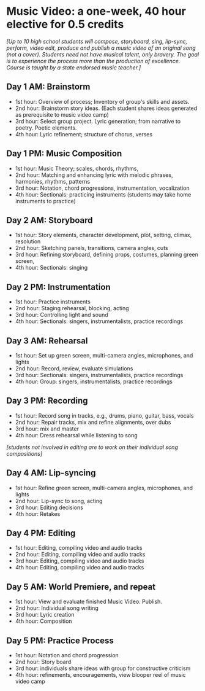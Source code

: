 # Music Video: a one-week, 40 hour elective for 0.5 credits
*[Up to 10 high school students will compose, storyboard, sing, lip-sync, perform, video edit, produce and publish a music video of an original song (not a cover). 
Students need not have musical talent, only bravery. The goal is to experience the process more than the production of excellence. 
Course is taught by a state endorsed music teacher.]*

## Day 1 AM: Brainstorm
- 1st hour: Overview of process; Inventory of group's skills and assets.
- 2nd hour: Brainstorm story ideas. (Each student shares ideas generated as prerequisite to music video camp)
- 3rd hour: Select group project. Lyric generation; from narrative to poetry. Poetic elements.
- 4th hour: Lyric refinement; structure of chorus, verses

## Day 1 PM: Music Composition
- 1st hour: Music Theory; scales, chords, rhythms, 
- 2nd hour: Matching and enhancing lyric with melodic phrases, harmonies, rhythms, patterns
- 3rd hour: Notation, chord progressions, instrumentation, vocalization
- 4th hour: Sectionals: practicing instruments (students may take home instruments to practice)

## Day 2 AM: Storyboard
- 1st hour: Story elements, character development, plot, setting, climax, resolution
- 2nd hour: Sketching panels, transitions, camera angles, cuts
- 3rd hour: Refining storyboard, defining props, costumes, planning green screen,
- 4th hour: Sectionals: singing

## Day 2 PM: Instrumentation 
- 1st hour: Practice instruments
- 2nd hour: Staging rehearsal, blocking, acting
- 3rd hour: Controlling light and sound
- 4th hour: Sectionals: singers, instrumentalists, practice recordings

## Day 3 AM: Rehearsal
- 1st hour: Set up green screen, multi-camera angles, microphones, and lights 
- 2nd hour: Record, review, evaluate simulations
- 3rd hour: Sectionals: singers, instrumentalists, practice recordings
- 4th hour: Group: singers, instrumentalists, practice recordings

## Day 3 PM: Recording 
- 1st hour: Record song in tracks, e.g., drums, piano, guitar, bass, vocals
- 2nd hour: Repair tracks, mix and refine alignments, over dubs
- 3rd hour: mix and master 
- 4th hour: Dress rehearsal while listening to song

*[students not involved in editing are to work on their individual song compositions]*

## Day 4 AM: Lip-syncing
- 1st hour: Refine green screen, multi-camera angles, microphones, and lights 
- 2nd hour: Lip-sync to song, acting
- 3rd hour: Editing decisions
- 4th hour: Retakes

## Day 4 PM: Editing
- 1st hour: Editing, compiling video and audio tracks
- 2nd hour: Editing, compiling video and audio tracks
- 3rd hour: Editing, compiling video and audio tracks
- 4th hour: Editing, compiling video and audio tracks

## Day 5 AM: World Premiere, and repeat
- 1st hour: View and evaluate finished Music Video. Publish.
- 2nd hour: Individual song writing
- 3rd hour: Lyric creation
- 4th hour: Composition

## Day 5 PM: Practice Process
- 1st hour: Notation and chord progression
- 2nd hour: Story board
- 3rd hour: individuals share ideas with group for constructive criticism
- 4th hour: refinements, encouragements, view blooper reel of music video camp
